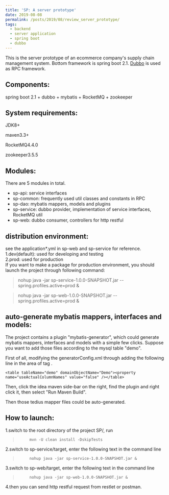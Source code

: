 ```yaml
---
title: 'SP: A server prototype'
date: 2019-08-08
permalink: /posts/2019/08/review_server_prototype/
tags:
  - backend
  - server application
  - spring boot
  - dubbo
---
```


This is the server prototype of an ecommerce company's supply chain management system. Bottom framework is spring boot 2.1.
[Dubbo](https://dubbo.apache.org/en-us/) is used as RPC framework.

<!--more-->

## Components:
spring boot 2.1 + dubbo + mybatis + RocketMQ + zookeeper 

## System requirements:
JDK8+  

maven3.3+

RocketMQ4.4.0

zookeeper3.5.5

## Modules:
There are 5 modules in total.  
* sp-api: service interfaces  
* sp-common: frequently used util classes and constants in RPC  
* sp-dao: mybatis mappers, models and plugins  
* sp-service: dubbo provider, implementation of service interfaces, RocketMQ util  
* sp-web: dubbo consumer, controllers for http restful  

## distribution environment:
see the application*.yml in sp-web and sp-service for reference.  
1.dev(default): used for developing and testing  
2.prod: used for production  
If you want to make a package for production environment, you should launch the project through following command:
> nohup java -jar sp-service-1.0.0-SNAPSHOT.jar --spring.profiles.active=prod &
  
> nohup java -jar sp-web-1.0.0-SNAPSHOT.jar --spring.profiles.active=prod &  

## auto-generate mybatis mappers, interfaces and models:
The project contains a plugin "mybatis-generator", which could generate mybatis mappers, interfaces and models with a simple few clicks.
Suppose you want to add those files according to the mysql table "demo".   

First of all, modifying the generatorConfig.xml through adding the following line in the area of tag <context id="MysqlContext">.  

	<table tableName="demo" domainObjectName="Demo"><property name="useActualColumnNames" value="false" /></table>  
	
Then, click the idea maven side-bar on the right, find the plugin and right click it, then select "Run Maven Build".     	   

Then those tedius mapper files could be auto-generated.   

## How to launch:
1.switch to the root directory of the project SP/, run    
>   	   mvn -U clean install -DskipTests  

2.switch to sp-service/target, enter the following text in the command line  
>          nohup java -jar sp-service-1.0.0-SNAPSHOT.jar &
  
3.switch to sp-web/target, enter the following text in the command line  
>          nohup java -jar sp-web-1.0.0-SNAPSHOT.jar &
  
4.then you can send http restful request from restlet or postman.    